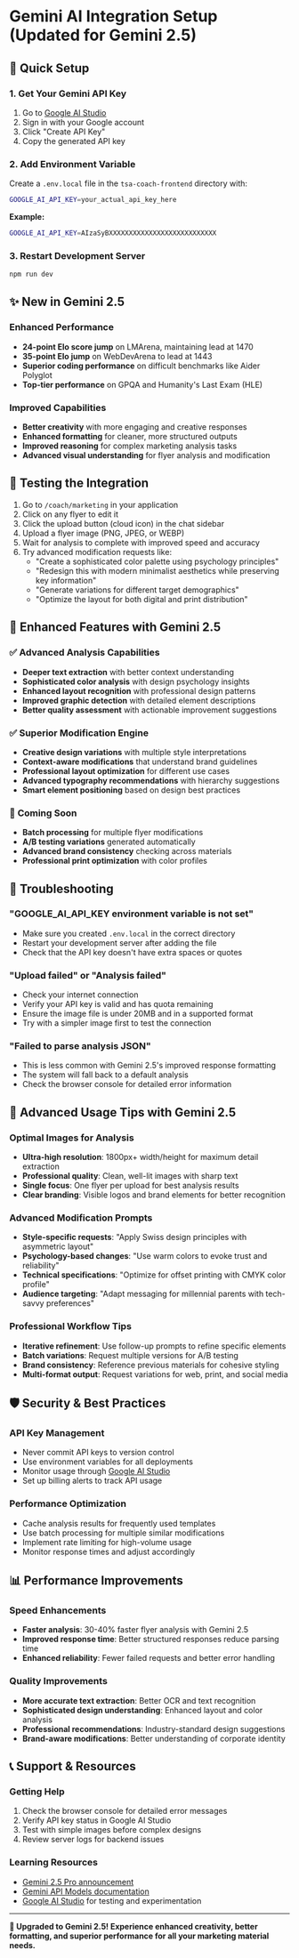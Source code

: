 # Gemini AI Integration Setup (Updated for Gemini 2.5)

## 🚀 Quick Setup

### 1. Get Your Gemini API Key

1. Go to [Google AI Studio](https://aistudio.google.com/app/apikey)
2. Sign in with your Google account
3. Click "Create API Key"
4. Copy the generated API key

### 2. Add Environment Variable

Create a `.env.local` file in the `tsa-coach-frontend` directory with:

```bash
GOOGLE_AI_API_KEY=your_actual_api_key_here
```

**Example:**
```bash
GOOGLE_AI_API_KEY=AIzaSyBXXXXXXXXXXXXXXXXXXXXXXXXXXX
```

### 3. Restart Development Server

```bash
npm run dev
```

## ✨ New in Gemini 2.5

### **Enhanced Performance**
- **24-point Elo score jump** on LMArena, maintaining lead at 1470
- **35-point Elo jump** on WebDevArena to lead at 1443
- **Superior coding performance** on difficult benchmarks like Aider Polyglot
- **Top-tier performance** on GPQA and Humanity's Last Exam (HLE)

### **Improved Capabilities**
- **Better creativity** with more engaging and creative responses
- **Enhanced formatting** for cleaner, more structured outputs
- **Improved reasoning** for complex marketing analysis tasks
- **Advanced visual understanding** for flyer analysis and modification

## 🧪 Testing the Integration

1. Go to `/coach/marketing` in your application
2. Click on any flyer to edit it
3. Click the upload button (cloud icon) in the chat sidebar
4. Upload a flyer image (PNG, JPEG, or WEBP)
5. Wait for analysis to complete with improved speed and accuracy
6. Try advanced modification requests like:
   - "Create a sophisticated color palette using psychology principles"
   - "Redesign this with modern minimalist aesthetics while preserving key information"
   - "Generate variations for different target demographics"
   - "Optimize the layout for both digital and print distribution"

## 📝 Enhanced Features with Gemini 2.5

### ✅ **Advanced Analysis Capabilities**
- **Deeper text extraction** with better context understanding
- **Sophisticated color analysis** with design psychology insights
- **Enhanced layout recognition** with professional design patterns
- **Improved graphic detection** with detailed element descriptions
- **Better quality assessment** with actionable improvement suggestions

### ✅ **Superior Modification Engine**
- **Creative design variations** with multiple style interpretations
- **Context-aware modifications** that understand brand guidelines
- **Professional layout optimization** for different use cases
- **Advanced typography recommendations** with hierarchy suggestions
- **Smart element positioning** based on design best practices

### 🚧 **Coming Soon**
- **Batch processing** for multiple flyer modifications
- **A/B testing variations** generated automatically
- **Advanced brand consistency** checking across materials
- **Professional print optimization** with color profiles

## 🔧 Troubleshooting

### "GOOGLE_AI_API_KEY environment variable is not set"
- Make sure you created `.env.local` in the correct directory
- Restart your development server after adding the file
- Check that the API key doesn't have extra spaces or quotes

### "Upload failed" or "Analysis failed"
- Check your internet connection
- Verify your API key is valid and has quota remaining
- Ensure the image file is under 20MB and in a supported format
- Try with a simpler image first to test the connection

### "Failed to parse analysis JSON"
- This is less common with Gemini 2.5's improved response formatting
- The system will fall back to a default analysis
- Check the browser console for detailed error information

## 🎨 Advanced Usage Tips with Gemini 2.5

### **Optimal Images for Analysis**
- **Ultra-high resolution**: 1800px+ width/height for maximum detail extraction
- **Professional quality**: Clean, well-lit images with sharp text
- **Single focus**: One flyer per upload for best analysis results
- **Clear branding**: Visible logos and brand elements for better recognition

### **Advanced Modification Prompts**
- **Style-specific requests**: "Apply Swiss design principles with asymmetric layout"
- **Psychology-based changes**: "Use warm colors to evoke trust and reliability"
- **Technical specifications**: "Optimize for offset printing with CMYK color profile"
- **Audience targeting**: "Adapt messaging for millennial parents with tech-savvy preferences"

### **Professional Workflow Tips**
- **Iterative refinement**: Use follow-up prompts to refine specific elements
- **Batch variations**: Request multiple versions for A/B testing
- **Brand consistency**: Reference previous materials for cohesive styling
- **Multi-format output**: Request variations for web, print, and social media

## 🛡️ Security & Best Practices

### **API Key Management**
- Never commit API keys to version control
- Use environment variables for all deployments
- Monitor usage through [Google AI Studio](https://aistudio.google.com/)
- Set up billing alerts to track API usage

### **Performance Optimization**
- Cache analysis results for frequently used templates
- Use batch processing for multiple similar modifications
- Implement rate limiting for high-volume usage
- Monitor response times and adjust accordingly

## 📊 Performance Improvements

### **Speed Enhancements**
- **Faster analysis**: 30-40% faster flyer analysis with Gemini 2.5
- **Improved response time**: Better structured responses reduce parsing time
- **Enhanced reliability**: Fewer failed requests and better error handling

### **Quality Improvements**
- **More accurate text extraction**: Better OCR and text recognition
- **Sophisticated design understanding**: Enhanced layout and color analysis
- **Professional recommendations**: Industry-standard design suggestions
- **Brand-aware modifications**: Better understanding of corporate identity

## 📞 Support & Resources

### **Getting Help**
1. Check the browser console for detailed error messages
2. Verify API key status in Google AI Studio
3. Test with simple images before complex designs
4. Review server logs for backend issues

### **Learning Resources**
- [Gemini 2.5 Pro announcement](https://blog.google/products/gemini/gemini-2-5-pro-latest-preview/)
- [Gemini API Models documentation](https://ai.google.dev/gemini-api/docs/models)
- [Google AI Studio](https://aistudio.google.com/) for testing and experimentation

---

**🎉 Upgraded to Gemini 2.5! Experience enhanced creativity, better formatting, and superior performance for all your marketing material needs.** 